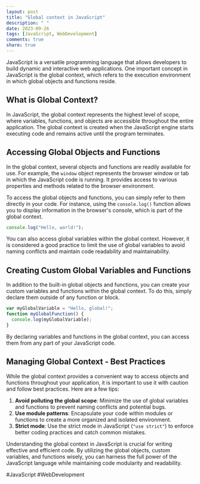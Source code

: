 ```yaml
---
layout: post
title: "Global context in JavaScript"
description: " "
date: 2023-09-26
tags: [JavaScript, WebDevelopment]
comments: true
share: true
---
```


JavaScript is a versatile programming language that allows developers to build dynamic and interactive web applications. One important concept in JavaScript is the global context, which refers to the execution environment in which global objects and functions reside.

## What is Global Context?

In JavaScript, the global context represents the highest level of scope, where variables, functions, and objects are accessible throughout the entire application. The global context is created when the JavaScript engine starts executing code and remains active until the program terminates.

## Accessing Global Objects and Functions

In the global context, several objects and functions are readily available for use. For example, the `window` object represents the browser window or tab in which the JavaScript code is running. It provides access to various properties and methods related to the browser environment.

To access the global objects and functions, you can simply refer to them directly in your code. For instance, using the `console.log()` function allows you to display information in the browser's console, which is part of the global context.

```javascript
console.log("Hello, world!");
```
You can also access global variables within the global context. However, it is considered a good practice to limit the use of global variables to avoid naming conflicts and maintain code readability and maintainability.

## Creating Custom Global Variables and Functions

In addition to the built-in global objects and functions, you can create your custom variables and functions within the global context. To do this, simply declare them outside of any function or block.

```javascript
var myGlobalVariable = "Hello, global!";
function myGlobalFunction() {
  console.log(myGlobalVariable);
}
```

By declaring variables and functions in the global context, you can access them from any part of your JavaScript code.

## Managing Global Context - Best Practices

While the global context provides a convenient way to access objects and functions throughout your application, it is important to use it with caution and follow best practices. Here are a few tips:

1. **Avoid polluting the global scope**: Minimize the use of global variables and functions to prevent naming conflicts and potential bugs.
2. **Use module patterns**: Encapsulate your code within modules or functions to create a more organized and isolated environment.
3. **Strict mode**: Use the strict mode in JavaScript (`"use strict"`) to enforce better coding practices and catch common mistakes.

Understanding the global context in JavaScript is crucial for writing effective and efficient code. By utilizing the global objects, custom variables, and functions wisely, you can harness the full power of the JavaScript language while maintaining code modularity and readability.

#JavaScript #WebDevelopment
